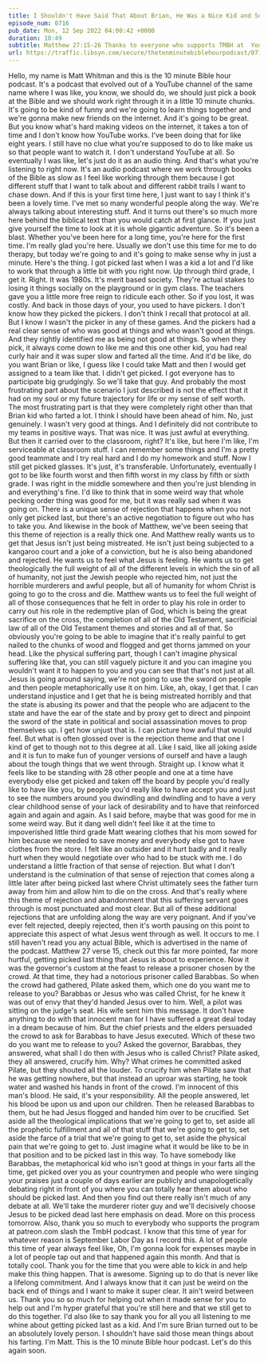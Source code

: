 ```yaml
---
title: I Shouldn't Have Said That About Brian, He Was a Nice Kid and Sure His Farts Were Loud But They Didn't Even Stink That Much, But the Point Is Jesus Got Picked Last
episode_num: 0716
pub_date: Mon, 12 Sep 2022 04:00:42 +0000
duration: 10:49
subtitle: Matthew 27:15-26 Thanks to everyone who supports TMBH at  You're the reason we can all do this together!  Music written and performed by .
url: https://traffic.libsyn.com/secure/thetenminutebiblehourpodcast/0716_-_I_Shouldnt_Have_Said_That_About_Brian_He_Was_a_Nice_Kid_and_Sure_His_Farts_Were_Loud_But_They_Didnt_Even_Stink_That_Much_But_the_Point_Is_Jesus_Got_Picked_Last.mp3
---
```


 Hello, my name is Matt Whitman and this is the 10 minute Bible hour podcast. It's a podcast that evolved out of a YouTube channel of the same name where I was like, you know, we should do, we should just pick a book at the Bible and we should work right through it in a little 10 minute chunks. It's going to be kind of funny and we're going to learn things together and we're gonna make new friends on the internet. And it's going to be great. But you know what's hard making videos on the internet, it takes a ton of time and I don't know how YouTube works. I've been doing that for like eight years. I still have no clue what you're supposed to do to like make us so that people want to watch it. I don't understand YouTube at all. So eventually I was like, let's just do it as an audio thing. And that's what you're listening to right now. It's an audio podcast where we work through books of the Bible as slow as I feel like working through them because I got different stuff that I want to talk about and different rabbit trails I want to chase down. And if this is your first time here, I just want to say I think it's been a lovely time. I've met so many wonderful people along the way. We're always talking about interesting stuff. And it turns out there's so much more here behind the biblical text than you would catch at first glance. If you just give yourself the time to look at it is whole gigantic adventure. So it's been a blast. Whether you've been here for a long time, you're here for the first time. I'm really glad you're here. Usually we don't use this time for me to do therapy, but today we're going to and it's going to make sense why in just a minute. Here's the thing. I got picked last when I was a kid a lot and I'd like to work that through a little bit with you right now. Up through third grade, I get it. Right. It was 1980s. It's merit based society. They're actual stakes to losing it things socially on the playground or in gym class. The teachers gave you a little more free reign to ridicule each other. So if you lost, it was costly. And back in those days of your, you used to have pickers. I don't know how they picked the pickers. I don't think I recall that protocol at all. But I know I wasn't the picker in any of these games. And the pickers had a real clear sense of who was good at things and who wasn't good at things. And they rightly identified me as being not good at things. So when they pick, it always come down to like me and this one other kid, you had real curly hair and it was super slow and farted all the time. And it'd be like, do you want Brian or like, I guess like I could take Matt and then I would get assigned to a team like that. I didn't get picked. I got everyone has to participate big grudgingly. So we'll take that guy. And probably the most frustrating part about the scenario I just described is not the effect that it had on my soul or my future trajectory for life or my sense of self worth. The most frustrating part is that they were completely right other than that Brian kid who farted a lot. I think I should have been ahead of him. No, just genuinely. I wasn't very good at things. And I definitely did not contribute to my teams in positive ways. That was nice. It was just awful at everything. But then it carried over to the classroom, right? It's like, but here I'm like, I'm serviceable at classroom stuff. I can remember some things and I'm a pretty good teammate and I try real hard and I do my homework and stuff. Now I still get picked glasses. It's just, it's transferable. Unfortunately, eventually I got to be like fourth worst and then fifth worst in my class by fifth or sixth grade. I was right in the middle somewhere and then you're just blending in and everything's fine. I'd like to think that in some weird way that whole pecking order thing was good for me, but it was really sad when it was going on. There is a unique sense of rejection that happens when you not only get picked last, but there's an active negotiation to figure out who has to take you. And likewise in the book of Matthew, we've been seeing that this theme of rejection is a really thick one. And Matthew really wants us to get that Jesus isn't just being mistreated. He isn't just being subjected to a kangaroo court and a joke of a conviction, but he is also being abandoned and rejected. He wants us to feel what Jesus is feeling. He wants us to get theologically the full weight of all of the different levels in which the sin of all of humanity, not just the Jewish people who rejected him, not just the horrible murderers and awful people, but all of humanity for whom Christ is going to go to the cross and die. Matthew wants us to feel the full weight of all of those consequences that he felt in order to play his role in order to carry out his role in the redemptive plan of God, which is being the great sacrifice on the cross, the completion of all of the Old Testament, sacrificial law of all of the Old Testament themes and stories and all of that. So obviously you're going to be able to imagine that it's really painful to get nailed to the chunks of wood and flogged and get thorns jammed on your head. Like the physical suffering part, though I can't imagine physical suffering like that, you can still vaguely picture it and you can imagine you wouldn't want it to happen to you and you can see that that's not just at all. Jesus is going around saying, we're not going to use the sword on people and then people metaphorically use it on him. Like, ah, okay, I get that. I can understand injustice and I get that he is being mistreated horribly and that the state is abusing its power and that the people who are adjacent to the state and have the ear of the state and by proxy get to direct and pinpoint the sword of the state in political and social assassination moves to prop themselves up. I get how unjust that is. I can picture how awful that would feel. But what is often glossed over is the rejection theme and that one I kind of get to though not to this degree at all. Like I said, like all joking aside and it is fun to make fun of younger versions of ourself and have a laugh about the tough things that we went through. Straight up. I know what it feels like to be standing with 28 other people and one at a time have everybody else get picked and taken off the board by people you'd really like to have like you, by people you'd really like to have accept you and just to see the numbers around you dwindling and dwindling and to have a very clear childhood sense of your lack of desirability and to have that reinforced again and again and again. As I said before, maybe that was good for me in some weird way. But it dang well didn't feel like it at the time to impoverished little third grade Matt wearing clothes that his mom sowed for him because we needed to save money and everybody else got to have clothes from the store. I felt like an outsider and it hurt badly and it really hurt when they would negotiate over who had to be stuck with me. I do understand a little fraction of that sense of rejection. But what I don't understand is the culmination of that sense of rejection that comes along a little later after being picked last where Christ ultimately sees the father turn away from him and allow him to die on the cross. And that's really where this theme of rejection and abandonment that this suffering servant goes through is most punctuated and most clear. But all of these additional rejections that are unfolding along the way are very poignant. And if you've ever felt rejected, deeply rejected, then it's worth pausing on this point to appreciate this aspect of what Jesus went through as well. It occurs to me. I still haven't read you any actual Bible, which is advertised in the name of the podcast. Matthew 27 verse 15, check out this far more pointed, far more hurtful, getting picked last thing that Jesus is about to experience. Now it was the governor's custom at the feast to release a prisoner chosen by the crowd. At that time, they had a notorious prisoner called Barabbas. So when the crowd had gathered, Pilate asked them, which one do you want me to release to you? Barabbas or Jesus who was called Christ, for he knew it was out of envy that they'd handed Jesus over to him. Well, a pilot was sitting on the judge's seat. His wife sent him this message. It don't have anything to do with that innocent man for I have suffered a great deal today in a dream because of him. But the chief priests and the elders persuaded the crowd to ask for Barabbas to have Jesus executed. Which of these two do you want me to release to you? Asked the governor, Barabbas, they answered, what shall I do then with Jesus who is called Christ? Pilate asked, they all answered, crucify him. Why? What crimes he committed asked Pilate, but they shouted all the louder. To crucify him when Pilate saw that he was getting nowhere, but that instead an uproar was starting, he took water and washed his hands in front of the crowd. I'm innocent of this man's blood. He said, it's your responsibility. All the people answered, let his blood be upon us and upon our children. Then he released Barabbas to them, but he had Jesus flogged and handed him over to be crucified. Set aside all the theological implications that we're going to get to, set aside all the prophetic fulfillment and all of that stuff that we're going to get to, set aside the farce of a trial that we're going to get to, set aside the physical pain that we're going to get to. Just imagine what it would be like to be in that position and to be picked last in this way. To have somebody like Barabbas, the metaphorical kid who isn't good at things in your farts all the time, get picked over you as your countrymen and people who were singing your praises just a couple of days earlier are publicly and unapologetically debating right in front of you where you can totally hear them about who should be picked last. And then you find out there really isn't much of any debate at all. We'll take the murderer rioter guy and we'll decisively choose Jesus to be picked dead last here emphasis on dead. More on this process tomorrow. Also, thank you so much to everybody who supports the program at patreon.com slash the TmbH podcast. I know that this time of year for whatever reason is September Labor Day as I record this. A lot of people this time of year always feel like, Oh, I'm gonna look for expenses maybe in a lot of people tap out and that happened again this month. And that is totally cool. Thank you for the time that you were able to kick in and help make this thing happen. That is awesome. Signing up to do that is never like a lifelong commitment. And I always know that it can just be weird on the back end of things and I want to make it super clear. It ain't weird between us. Thank you so so much for helping out when it made sense for you to help out and I'm hyper grateful that you're still here and that we still get to do this together. I'd also like to say thank you for all you all listening to me whine about getting picked last as a kid. And I'm sure Brian turned out to be an absolutely lovely person. I shouldn't have said those mean things about his farting. I'm Matt. This is the 10 minute Bible hour podcast. Let's do this again soon.
